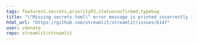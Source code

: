 ```yaml
---
tags: featurest.secrets,priorityP2,statusconfirmed,typebug
title: "\"Missing secrets.toml\" error message is printed incorrectly in Windows"
html_url: "https://github.com/streamlit/streamlit/issues/6147"
user: vdonato
repo: streamlit/streamlit
---
```


